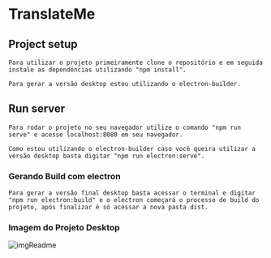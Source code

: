 # TranslateMe

## Project setup
```
Para utilizar o projeto primeiramente clone o repositório e em seguida instale as dependências utilizando "npm install".

Para gerar a versão desktop estou utilizando o electron-builder.

```

## Run server
```
Para rodar o projeto no seu navegador utilize o comando "npm run serve" e acesse localhost:8080 em seu navegador.

Como estou utilizando o electron-builder caso você queira utilizar a versão desktop basta digitar "npm run electron:serve".

```

### Gerando Build com electron
```
Para gerar a versão final desktop basta acessar o terminal e digitar "npm run electron:build" e o electron começará o processo de build do projeto, após finalizar é só acessar a nova pasta dist.

```
### Imagem do Projeto Desktop

![imgReadme]('./src/assets/imgReadme.png')

